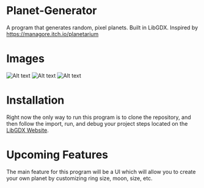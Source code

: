 # Planet-Generator
A program that generates random, pixel planets. Built in LibGDX. Inspired by https://managore.itch.io/planetarium

# Images
![Alt text](http://imgur.com/z2qY1rp.png "Planet with multiple rings and moons")
![Alt text](http://imgur.com/ttKSzbq.png "Planet with moons")
![Alt text](http://imgur.com/1TtRZ52.png "Planet with one rings and moons")

# Installation
Right now the only way to run this program is to clone the repository, and then follow the import, run, and debug your project steps located on the [LibGDX Website](https://libgdx.badlogicgames.com/documentation.html).

# Upcoming Features
The main feature for this program will be a UI which will allow you to create your own planet by customizing ring size, moon, size, etc.
